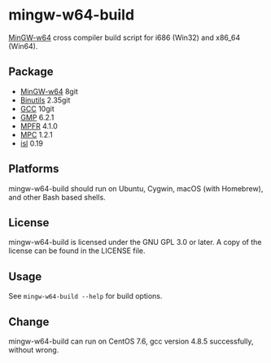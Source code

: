 # mingw-w64-build
[MinGW-w64](https://mingw-w64.org) cross compiler build script for i686 (Win32) and x86_64 (Win64).

## Package
* [MinGW-w64](https://mingw-w64.org) 8git
* [Binutils](https://www.gnu.org/software/binutils/) 2.35git
* [GCC](https://gcc.gnu.org/) 10git
* [GMP](https://gmplib.org/) 6.2.1
* [MPFR](http://www.mpfr.org/) 4.1.0
* [MPC](http://www.multiprecision.org/mpc/) 1.2.1
* [isl](http://isl.gforge.inria.fr/) 0.19

## Platforms
mingw-w64-build should run on Ubuntu, Cygwin, macOS (with Homebrew), and other Bash based shells.

## License
mingw-w64-build is licensed under the GNU GPL 3.0 or later. A copy of the license can be found in the LICENSE file.

## Usage
See `mingw-w64-build --help` for build options.

## Change
mingw-w64-build can run on CentOS 7.6, gcc version 4.8.5 successfully, without wrong.
